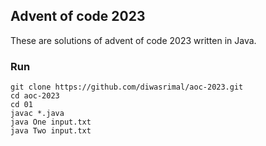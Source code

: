 ## Advent of code 2023

These are solutions of advent of code 2023 written in Java.

### Run
```console
git clone https://github.com/diwasrimal/aoc-2023.git
cd aoc-2023
cd 01
javac *.java
java One input.txt
java Two input.txt
```
